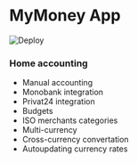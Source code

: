 # MyMoney App

![Deploy](https://github.com/mrhitman/mymoney/workflows/Deploy/badge.svg)

### Home accounting 

* Manual accounting
* Monobank integration
* Privat24 integration
* Budgets
* ISO merchants categories
* Multi-currency
* Cross-currency convertation
* Autoupdating currency rates
